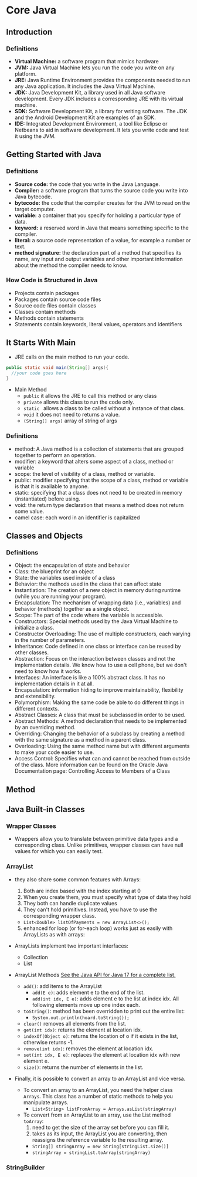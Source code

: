 # Core Java

## Introduction

### Definitions
- **Virtual Machine:** a software program that mimics hardware
- **JVM:** Java Virtual Machine lets you run the code you write on any platform.
- **JRE:** Java Runtime Environment provides the components needed to run any Java application. It includes the Java Virtual Machine.
- **JDK:** Java Development Kit, a library used in all Java software development. Every JDK includes a corresponding JRE with its virtual machine.
- **SDK:** Software Development Kit, a library for writing software. The JDK and the Android Development Kit are examples of an SDK.
- **IDE:** Integrated Development Environment, a tool like Eclipse or Netbeans to aid in software development. It lets you write code and test it using the JVM.

## Getting Started with Java

### Definitions
- **Source code:** the code that you write in the Java Language.
- **Compiler:** a software program that turns the source code you write into Java bytecode.
- **bytecode:** the code that the compiler creates for the JVM to read on the target computer.
- **variable:** a container that you specify for holding a particular type of data.
- **keyword:** a reserved word in Java that means something specific to the compiler.
- **literal:** a source code representation of a value, for example a number or text.
- **method signature:** the declaration part of a method that specifies its name, any input and output variables and other important information about the method the compiler needs to know.

### How Code is Structured in Java
- Projects contain packages
- Packages contain source code files
- Source code files contain classes
- Classes contain methods
- Methods contain statements
- Statements contain keywords, literal values, operators and identifiers

## It Starts With Main

- JRE calls on the main method to run your code.
``` java
public static void main(String[] args){  
  //your code goes here
}
``` 
- Main Method
  - `public` it allows the JRE to call this method or any class
  - `private` allows this class to run the code only.
  - `static ` allows a class to be called without a instance of that class.
  - `void` it does not need to returns a value.
  - `(String[] args)` array of string of args


### Definitions
- method: A Java method is a collection of statements that are grouped together to perform an operation.
- modifier: a keyword that alters some aspect of a class, method or variable
- scope: the level of visibility of a class, method or variable.
- public: modifier specifying that the scope of a class, method or variable is that it is available to anyone.
- static: specifying that a class does not need to be created in memory (instantiated) before using.
- void: the return type declaration that means a method does not return some value.
- camel case: each word in an identifier is capitalized

## Classes and Objects

### Definitions
- Object: the encapsulation of state and behavior
- Class: the blueprint for an object
- State: the variables used inside of a class
- Behavior: the methods used in the class that can affect state
- Instantiation: The creation of a new object in memory during runtime (while you are running your program).
- Encapsulation: The mechanism of wrapping data (i.e., variables) and behavior (methods) together as a single object.
- Scope: The part of the code where the variable is accessible.
- Constructors: Special methods used by the Java Virtual Machine to initialize a class.
- Constructor Overloading: The use of multiple constructors, each varying in the number of parameters.
- Inheritance: Code defined in one class or interface can be reused by other classes.
- Abstraction: Focus on the interaction between classes and not the implementation details. We know how to use a cell phone, but we don't need to know how it works.
- Interfaces: An interface is like a 100% abstract class. It has no implementation details in it at all.
- Encapsulation: information hiding to improve maintainability, flexibility and extensibility.
- Polymorphism: Making the same code be able to do different things in different contexts.
- Abstract Classes: A class that must be subclassed in order to be used.
- Abstract Methods: A method declaration that needs to be implemented by an overriding method.
- Overriding: Changing the behavior of a subclass by creating a method with the same signature as a method in a parent class.
- Overloading: Using the same method name but with different arguments to make your code easier to use.
- Access Control: Specifies what can and cannot be reached from outside of the class. More information can be found on the Oracle Java Documentation page: Controlling Access to Members of a Class

## Method

## Java Built-in Classes

### Wrapper Classes
- Wrappers allow you to translate between primitive data types and a corresponding class. Unlike primitives, wrapper classes can have null values for which you can easily test.

### ArrayList
- they also share some common features with Arrays:
  1. Both are index based with the index starting at 0
  2. When you create them, you must specify what type of data they hold
  3. They both can handle duplicate values
  4. They can't hold primitives. Instead, you have to use the corresponding wrapper class.
    - `List<Double> listOfPayments = new ArrayList<>();`
  5.  enhanced for loop (or for-each loop) works just as easily with ArrayLists as with arrays:

- ArrayLists implement two important interfaces:
  - Collection 
  - List

- ArrayList Methods [See the Java API for Java 17 for a complete list.](https://docs.oracle.com/en/java/javase/17/docs/api/java.base/java/util/ArrayList.html)
  - `add()`: add items to the ArrayList
    - `add(E e)`: adds element e to the end of the list.
    - `add(int idx, E e)`: adds element e to the list at index idx. All following elements move up one index each.
  - `toString()`: method has been overridden to print out the entire list:
    - `System.out.println(hoard.toString());`
  - `clear()` removes all elements from the list.
  - `get(int idx)`: returns the element at location idx.
  - `indexOf(Object o)`: returns the location of o if it exists in the list, otherwise returns -1.
  - `remove(int idx)`: removes the element at location idx.
  - `set(int idx, E e)`: replaces the element at location idx with new element e.
  - `size()`: returns the number of elements in the list.
  
- Finally, it is possible to convert an array to an ArrayList and vice versa. 
  - To convert an array to an ArrayList, you need the helper class `Arrays`. This class has a number of static methods to help you manipulate arrays.
    - `List<String> listFromArray = Arrays.asList(stringArray)`
  - To convert from an ArrayList to an array, use the List method `toArray`:
    1. need to get the size of the array set before you can fill it.
    2. takes as its input, the ArrayList you are converting, then reassigns the reference variable to the resulting array.
    - `String[] stringArray = new String[stringList.size()]`
    - `stringArray = stringList.toArray(stringArray)`

### StringBuilder
